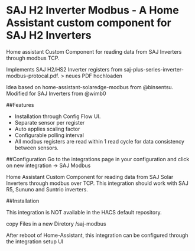 # SAJ H2 Inverter Modbus - A Home Assistant custom component for SAJ H2 Inverters
Home assistant Custom Component for reading data from SAJ Inverters through modbus TCP.

Implements SAJ H2/HS2 Inverter registers from saj-plus-series-inverter-modbus-protocal.pdf. > neues PDF hochloaden

Idea based on home-assistant-solaredge-modbus from @binsentsu. Modified for SAJ Inverters from @wimb0

##Features

* Installation through Config Flow UI.
* Separate sensor per register
* Auto applies scaling factor
* Configurable polling interval
* All modbus registers are read within 1 read cycle for data consistency between sensors.

##Configuration
Go to the integrations page in your configuration and click on new integration -> SAJ Modbus

Home Assistant Custom Component for reading data from SAJ Solar Inverters through modbus over TCP. This integration should work with SAJ R5, Sununo and Suntrio inverters.

##Installation

This integration is NOT available in the HACS default repository.

copy Files in a new Diretory /saj-modbus

After reboot of Home-Assistant, this integration can be configured through the integration setup UI
